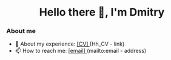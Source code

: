 
<div id = 'header' align = "center">
  <h1>Hello there 👋, I'm Dmitry</h1>
  
</div>

    

### About me
- 👔 About my experience: <a href = 'https://spb.hh.ru/resume/674d8c2aff0c1b9d120039ed1f396f46673063'> [CV]  </a> (Hh_CV  - link)
- 📫 How to reach me: <a href = 'mailto:mainarchi@yandex.ru'> [email]  </a> (mailto:email - address)

          

<!--
**purpoffler/purpoffler** is a ✨ _special_ ✨ repository because its `README.md` (this file) appears on your GitHub profile.

Here are some ideas to get you started:

- 🔭 I’m currently working on ...
- 🌱 I’m currently learning DA/DS
- 👯 I’m looking to collaborate on ...
- 🤔 I’m looking for help with ...
- 💬 Ask me about ...
- 📫 How to reach me: ...
- 😄 Pronouns: ...
- ⚡ Fun fact: ...
-->
